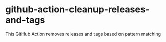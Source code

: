 # github-action-cleanup-releases-and-tags

This GitHub Action removes releases and tags based on pattern matching
